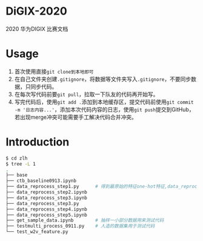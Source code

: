 # DiGIX-2020
2020 华为DIGIX 比赛文档

# Usage

1. 首次使用直接`git clone到本地即可`
1. 在自己文件夹创建`.gitignore`，将数据等文件夹写入`.gitignore`，不要同步数据，只同步代码。
1. 在每次写代码前要`git pull`，拉取一下队友的代码再开始写。
1. 写完代码后，使用`git add .`添加到本地缓存区，提交代码前使用`git commit -m '日志内容...'`，添加本次代码内容的日志，使用`git push`提交到GitHub，若出现merge冲突可能需要手工解决代码合并冲突。

# Introduction

```bash
$ cd zlh
$ tree -L 1
.
├── base
├── ctb_baseline0913.ipynb
├── data_reprocess_step1.py      # 得到最原始的特征one-hot特征,data_reprocess要依次运行
├── data_reprocess_step2.ipynb
├── data_reprocess_step3.ipynb
├── data_reprocess_step3.py
├── data_reprocess_step4.ipynb
├── data_reprocess_step5.ipynb
├── get_sample_data.ipynb        # 抽样一小部分数据用来测试代码
├── testmulti_process_0911.py    # 人造的数据集用于测试代码
└── test_w2v_feature.py
```